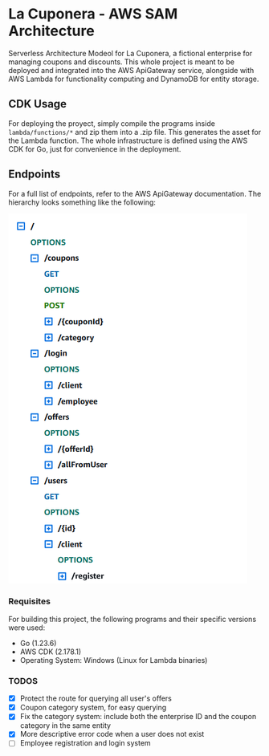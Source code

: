 # La Cuponera - AWS SAM Architecture

Serverless Architecture Modeol for La Cuponera, a fictional enterprise for managing coupons and discounts.
This whole project is meant to be deployed and integrated into the AWS ApiGateway service, alongside with 
AWS Lambda for functionality computing and DynamoDB for entity storage.

## CDK Usage

For deploying the proyect, simply compile the programs inside `lambda/functions/*` and zip them into a 
.zip file. This generates the asset for the Lambda function.
The whole infrastructure is defined using the AWS CDK for Go, just for convenience in the deployment.

## Endpoints

For a full list of endpoints, refer to the AWS ApiGateway documentation. The hierarchy looks something like 
the following:

![Resource Hierarchy displayed in the AWS ApiGateway panel](./resource-hierarchy.PNG)

### Requisites

For building this project, the following programs and their specific versions were used:
- Go (1.23.6)
- AWS CDK (2.178.1)
- Operating System: Windows (Linux for Lambda binaries)

### TODOS
- [x] Protect the route for querying all user's offers
- [x] Coupon category system, for easy querying
- [x] Fix the category system: include both the enterprise ID and the coupon category in the same entity
- [x] More descriptive error code when a user does not exist
- [ ] Employee registration and login system